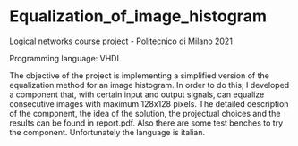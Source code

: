 # Equalization_of_image_histogram
Logical networks course project - Politecnico di Milano 2021

Programming language: VHDL

The objective of the project is implementing a simplified version of the equalization method for an image histogram. In order to do this, I developed a component that, with certain input and output signals, can equalize consecutive images with maximum 128x128 pixels. The detailed description of the component, the idea of the solution, the projectual choices and the results can be found in report.pdf. Also there are some test benches to try the component. Unfortunately the language is italian.

